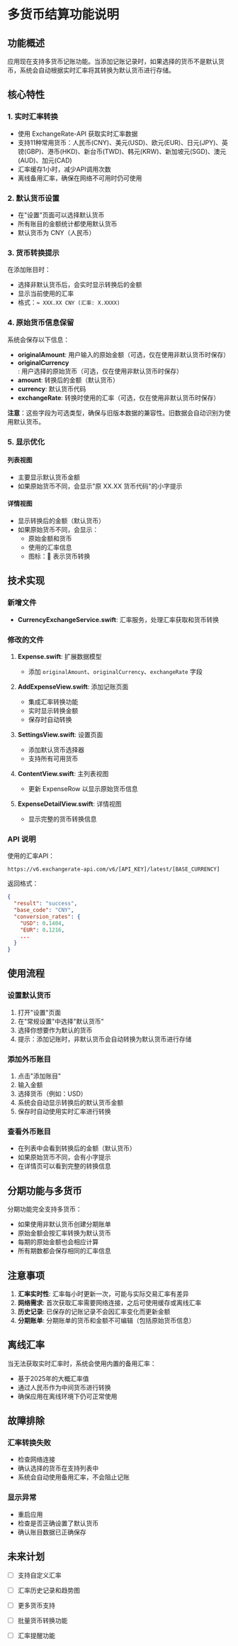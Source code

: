 # 多货币结算功能说明

## 功能概述

应用现在支持多货币记账功能。当添加记账记录时，如果选择的货币不是默认货币，系统会自动根据实时汇率将其转换为默认货币进行存储。

## 核心特性

### 1. 实时汇率转换
- 使用 ExchangeRate-API 获取实时汇率数据
- 支持11种常用货币：人民币(CNY)、美元(USD)、欧元(EUR)、日元(JPY)、英镑(GBP)、港币(HKD)、新台币(TWD)、韩元(KRW)、新加坡元(SGD)、澳元(AUD)、加元(CAD)
- 汇率缓存1小时，减少API调用次数
- 离线备用汇率，确保在网络不可用时仍可使用

### 2. 默认货币设置
- 在"设置"页面可以选择默认货币
- 所有账目的金额统计都使用默认货币
- 默认货币为 CNY（人民币）

### 3. 货币转换提示
在添加账目时：
- 选择非默认货币后，会实时显示转换后的金额
- 显示当前使用的汇率
- 格式：`≈ XXX.XX CNY (汇率: X.XXXX)`

### 4. 原始货币信息保留
系统会保存以下信息：
- **originalAmount**: 用户输入的原始金额（可选，仅在使用非默认货币时保存）
- **originalCurrency**: 用户选择的原始货币（可选，仅在使用非默认货币时保存）
- **amount**: 转换后的金额（默认货币）
- **currency**: 默认货币代码
- **exchangeRate**: 转换时使用的汇率（可选，仅在使用非默认货币时保存）

**注意**：这些字段为可选类型，确保与旧版本数据的兼容性。旧数据会自动识别为使用默认货币。

### 5. 显示优化

#### 列表视图
- 主要显示默认货币金额
- 如果原始货币不同，会显示"原 XX.XX 货币代码"的小字提示

#### 详情视图
- 显示转换后的金额（默认货币）
- 如果原始货币不同，会显示：
  - 原始金额和货币
  - 使用的汇率信息
  - 图标：🔄 表示货币转换

## 技术实现

### 新增文件
- **CurrencyExchangeService.swift**: 汇率服务，处理汇率获取和货币转换

### 修改的文件
1. **Expense.swift**: 扩展数据模型
   - 添加 `originalAmount`、`originalCurrency`、`exchangeRate` 字段

2. **AddExpenseView.swift**: 添加记账页面
   - 集成汇率转换功能
   - 实时显示转换金额
   - 保存时自动转换

3. **SettingsView.swift**: 设置页面
   - 添加默认货币选择器
   - 支持所有可用货币

4. **ContentView.swift**: 主列表视图
   - 更新 ExpenseRow 以显示原始货币信息

5. **ExpenseDetailView.swift**: 详情视图
   - 显示完整的货币转换信息

### API 说明

使用的汇率API：
```
https://v6.exchangerate-api.com/v6/[API_KEY]/latest/[BASE_CURRENCY]
```

返回格式：
```json
{
  "result": "success",
  "base_code": "CNY",
  "conversion_rates": {
    "USD": 0.1404,
    "EUR": 0.1216,
    ...
  }
}
```

## 使用流程

### 设置默认货币
1. 打开"设置"页面
2. 在"常规设置"中选择"默认货币"
3. 选择你想要作为默认的货币
4. 提示：添加记账时，非默认货币会自动转换为默认货币进行存储

### 添加外币账目
1. 点击"添加账目"
2. 输入金额
3. 选择货币（例如：USD）
4. 系统会自动显示转换后的默认货币金额
5. 保存时自动使用实时汇率进行转换

### 查看外币账目
- 在列表中会看到转换后的金额（默认货币）
- 如果原始货币不同，会有小字提示
- 在详情页可以看到完整的转换信息

## 分期功能与多货币

分期功能完全支持多货币：
- 如果使用非默认货币创建分期账单
- 原始金额会按汇率转换为默认货币
- 每期的原始金额也会相应计算
- 所有期数都会保存相同的汇率信息

## 注意事项

1. **汇率实时性**: 汇率每小时更新一次，可能与实际交易汇率有差异
2. **网络需求**: 首次获取汇率需要网络连接，之后可使用缓存或离线汇率
3. **历史记录**: 已保存的记账记录不会因汇率变化而更新金额
4. **分期账单**: 分期账单的货币和金额不可编辑（包括原始货币信息）

## 离线汇率

当无法获取实时汇率时，系统会使用内置的备用汇率：
- 基于2025年的大概汇率值
- 通过人民币作为中间货币进行转换
- 确保应用在离线环境下仍可正常使用

## 故障排除

### 汇率转换失败
- 检查网络连接
- 确认选择的货币在支持列表中
- 系统会自动使用备用汇率，不会阻止记账

### 显示异常
- 重启应用
- 检查是否正确设置了默认货币
- 确认账目数据已正确保存

## 未来计划

- [ ] 支持自定义汇率
- [ ] 汇率历史记录和趋势图
- [ ] 更多货币支持
- [ ] 批量货币转换功能
- [ ] 汇率提醒功能


